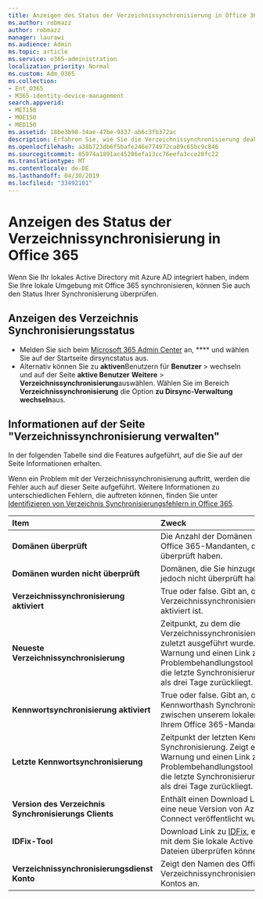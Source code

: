```yaml
---
title: Anzeigen des Status der Verzeichnissynchronisierung in Office 365
ms.author: robmazz
author: robmazz
manager: laurawi
ms.audience: Admin
ms.topic: article
ms.service: o365-administration
localization_priority: Normal
ms.custom: Adm_O365
ms.collection:
- Ent_O365
- M365-identity-device-management
search.appverid:
- MET150
- MOE150
- MED150
ms.assetid: 18be3b98-34ae-47be-9337-ab6c3fb372ac
description: Erfahren Sie, wie Sie die Verzeichnissynchronisierung deaktivieren. Sie können den Status auch anzeigen.
ms.openlocfilehash: a38b723db6f5bafe246e774972ca89c65bc9c846
ms.sourcegitcommit: 85974a1891ac45286efa13cc76eefa3cce28fc22
ms.translationtype: MT
ms.contentlocale: de-DE
ms.lasthandoff: 04/30/2019
ms.locfileid: "33492101"
---
```

# <a name="view-directory-synchronization-status-in-office-365"></a>Anzeigen des Status der Verzeichnissynchronisierung in Office 365

Wenn Sie Ihr lokales Active Directory mit Azure AD integriert haben, indem Sie Ihre lokale Umgebung mit Office 365 synchronisieren, können Sie auch den Status Ihrer Synchronisierung überprüfen.
  
## <a name="view-directory-synchronization-status"></a>Anzeigen des Verzeichnis Synchronisierungsstatus

- Melden Sie sich beim [Microsoft 365 Admin Center](https://admin.microsoft.com) an, **** und wählen Sie auf der Startseite dirsyncstatus aus.
- Alternativ können Sie zu **aktiven**Benutzern für **Benutzer** \> wechseln und auf der Seite **aktive Benutzer** **Weitere** \> **Verzeichnissynchronisierung**auswählen. Wählen Sie im Bereich **Verzeichnissynchronisierung** die Option **zu Dirsync-Verwaltung wechseln**aus.

## <a name="information-on-the-manage-directory-synchronization-page"></a>Informationen auf der Seite "Verzeichnissynchronisierung verwalten"

In der folgenden Tabelle sind die Features aufgeführt, auf die Sie auf der Seite Informationen erhalten.
  
Wenn ein Problem mit der Verzeichnissynchronisierung auftritt, werden die Fehler auch auf dieser Seite aufgeführt. Weitere Informationen zu unterschiedlichen Fehlern, die auftreten können, finden Sie unter [Identifizieren von Verzeichnis Synchronisierungsfehlern in Office 365](identify-directory-synchronization-errors.md).
  
|**Item**|**Zweck**|
|:-----|:-----|
|**Domänen überprüft** | Die Anzahl der Domänen in Ihrem Office 365-Mandanten, die Sie überprüft haben. |
|**Domänen wurden nicht überprüft** | Domänen, die Sie hinzugefügt, jedoch nicht überprüft haben. |
|**Verzeichnissynchronisierung aktiviert** |True oder false. Gibt an, ob die Verzeichnissynchronisierung aktiviert ist. |
|**Neueste Verzeichnissynchronisierung** | Zeitpunkt, zu dem die Verzeichnissynchronisierung zuletzt ausgeführt wurde. Zeigt eine Warnung und einen Link zu einem Problembehandlungstool an, wenn die letzte Synchronisierung mehr als drei Tage zurückliegt. |
|**Kennwortsynchronisierung aktiviert** | True oder false. Gibt an, ob eine Kennworthash Synchronisierung zwischen unserem lokalen und Ihrem Office 365-Mandanten statt. |
|**Letzte Kennwortsynchronisierung** | Zeitpunkt der letzten Kennworthash Synchronisierung. Zeigt eine Warnung und einen Link zu einem Problembehandlungstool an, wenn die letzte Synchronisierung mehr als drei Tage zurückliegt. |
|**Version des Verzeichnis Synchronisierungs Clients** | Enthält einen Download Link, wenn eine neue Version von Azure AD Connect veröffentlicht wurde. |
|**IDFix-Tool** | Download Link zu [IDFix](install-and-run-idfix.md), ein Tool, mit dem Sie lokale Active Directory-Dateien überprüfen können. |
|**Verzeichnissynchronisierungsdienst Konto** | Zeigt den Namen des Office 365-Verzeichnissynchronisierungsdienst Kontos an. |